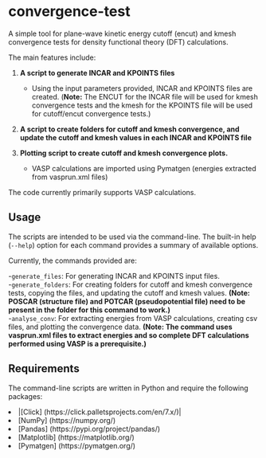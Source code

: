 # convergence-test

A simple tool for plane-wave kinetic energy cutoff (encut) and kmesh convergence tests for density functional theory (DFT) calculations.

The main features include:

1. **A script to generate INCAR and KPOINTS files**

   - Using the input parameters provided, INCAR and KPOINTS files are created.
   (**Note:** The ENCUT for the INCAR file will be used for kmesh convergence tests and the kmesh for the KPOINTS file will be used for cutoff/encut convergence tests.)

2. **A script to create folders for cutoff and kmesh convergence, and update the cutoff and kmesh values in each INCAR and KPOINTS file**

3. **Plotting script to create cutoff and kmesh convergence plots.**

   - VASP calculations are imported using Pymatgen (energies extracted from vasprun.xml files)


The code currently primarily supports VASP calculations.


Usage
-------------

The scripts are intended to be used via the command-line. The built-in help (``--help``) option for each command provides a summary of available options.

Currently, the commands provided are:

-``generate_files``: For generating INCAR and KPOINTS input files.<br>
-``generate_folders``: For creating folders for cutoff and kmesh convergence tests, copying the files, and updating the cutoff and kmesh values. **(Note: POSCAR (structure file) and POTCAR (pseudopotential file) need to be present in the folder for this command to work.)**<br>
-``analyse_conv``: For extracting energies from VASP calculations, creating csv files, and plotting the convergence data. **(Note: The command uses vasprun.xml files to extract energies and so complete DFT calculations performed using VASP is a prerequisite.)**<br>

Requirements
---------------

The command-line scripts are written in Python and require the following packages:

<li> |[Click] (https://click.palletsprojects.com/en/7.x/)|
<li> [NumPy] (https://numpy.org/)
<li> [Pandas] (https://pypi.org/project/pandas/)
<li> [Matplotlib] (https://matplotlib.org/)
<li> [Pymatgen] (https://pymatgen.org/)
